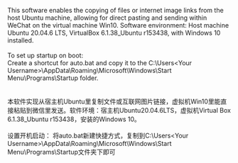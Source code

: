 This software enables the copying of files or internet image links from the host Ubuntu machine, allowing for direct pasting and sending within WeChat on the virtual machine Win10. Software environment: Host machine Ubuntu 20.04.6 LTS, VirtualBox 6.1.38_Ubuntu r153438, with Windows 10 installed.\
\
To set up startup on boot:\
Create a shortcut for auto.bat and copy it to the C:\Users\<Your Username>\AppData\Roaming\Microsoft\Windows\Start Menu\Programs\Startup folder.\
\
\
本软件实现从宿主机Ubuntu里复制文件或互联网图片链接，虚拟机Win10里能直接粘贴到微信里发送。软件环境：宿主机Ubuntu20.04.6LTS，虚拟机Virtual Box 6.1.38_Ubuntu r153438，安装的Windows 10。\
\
设置开机启动：
将auto.bat新建快捷方式，复制到C:\Users\<Your Username>\AppData\Roaming\Microsoft\Windows\Start Menu\Programs\Startup文件夹下即可
